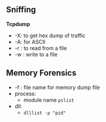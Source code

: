 ## Sniffing

**Tcpdump**

- -X: to get hex dump of traffic
- -A: for ASCII
- -r : to read from a file
- -w : write to a file


## Memory Forensics

- -f : file name for memory dump file
- process:
	- module name `pslist`
- dll:
	- `dlllist -p "pid"`
